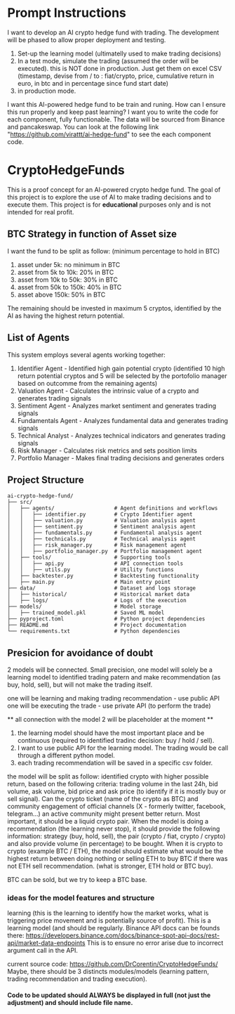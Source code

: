 # Prompt Instructions

I want to develop an AI crypto hedge fund with trading. 
The development will be phased to allow proper deployment and testing. 

1. Set-up the learning model (ultimatelly used to make trading decisions)
2. In a test mode, simulate the trading (assumed the order will be executed). this is NOT done in production. Just get them on excel CSV (timestamp, devise from / to : fiat/crypto, price, cumulative return in euro, in btc and in percentage since fund start date)
3. in production mode. 

I want this AI-powered hedge fund to be train and runing. How can I ensure this run properly and keep past learning? 
I want you to write the code for each component, fully functionable. The data will be sourced from Binance and pancakeswap. 
You can look at the following link "https://github.com/virattt/ai-hedge-fund" to see the each component code. 


# CryptoHedgeFunds

This is a proof concept for an AI-powered crypto hedge fund.  The goal of this project is to explore the use of AI to make trading decisions and to execute them.  This project is for **educational** purposes only and is not intended for real profit.


## BTC Strategy in function of Asset size

I want the fund to be split as follow:  (minimum percentage to hold in BTC)
1. asset under 5k: no minimum in BTC
2. asset from 5k to 10k: 20% in BTC
3. asset from 10k to 50k: 30% in BTC
4. asset from 50k to 150k: 40% in BTC
5. asset above 150k: 50% in BTC

The remaining should be invested in maximum 5 cryptos, identified by the AI as having the highest return potential. 


## List of Agents 

This system employs several agents working together:

1. Identifier Agent - Identified high gain potential crypto (identified 10 high return potential cryptos and 5 will be selected by the portofolio manager based on outcomme from the remaining agents)
2. Valuation Agent - Calculates the intrinsic value of a crypto and generates trading signals
3. Sentiment Agent - Analyzes market sentiment and generates trading signals
4. Fundamentals Agent - Analyzes fundamental data and generates trading signals
5. Technical Analyst - Analyzes technical indicators and generates trading signals
6. Risk Manager - Calculates risk metrics and sets position limits
7. Portfolio Manager - Makes final trading decisions and generates orders
   

## Project Structure

```
ai-crypto-hedge-fund/
├── src/
│   ├── agents/                   # Agent definitions and workflows
│   │   ├── identifier.py         # Crypto Identifier agent
│   │   ├── valuation.py          # Valuation analysis agent
│   │   ├── sentiment.py          # Sentiment analysis agent
│   │   ├── fundamentals.py       # Fundamental analysis agent
│   │   ├── technicals.py         # Technical analysis agent
│   │   ├── risk_manager.py       # Risk management agent
│   │   ├── portfolio_manager.py  # Portfolio management agent
│   ├── tools/                    # Supporting tools
│   │   ├── api.py                # API connection tools
│   │   ├── utils.py              # Utility functions
│   ├── backtester.py             # Backtesting functionality
│   ├── main.py                   # Main entry point
├── data/                         # Dataset and logs storage
│   ├── historical/               # Historical market data
│   ├── logs/                     # Logs of the execution
├── models/                       # Model storage
│   ├── trained_model.pkl         # Saved ML model
├── pyproject.toml                # Python project dependencies
├── README.md                     # Project documentation
└── requirements.txt              # Python dependencies

```


## Presicion for avoidance of doubt

2 models will be connected. Small precision, one model will solely be a learning model to identified trading patern and make recommendation (as buy, hold, sell), but will not make the trading itself. 

one will be learning and making trading recommendation - use public API
one will be executing the trade - use private API (to perform the trade)

** all connection with the model 2 will be placeholder at the moment **

1. the learning model should have the most important place and be continuous (required to identified tradinc decision: buy / hold / sell). 
2. I want to use public API for the learning model. The trading would be call through a different python model. 
3. each trading recommendation will be saved in a specific csv folder. 

the model will be split as follow: 
identified crypto with higher possible return, based on the following criteria: trading volume in the last 24h, bid volume, ask volume, bid price and ask price (to identify if it is mostly buy or sell signal). Can the crypto ticket (name of the crypto as BTC) and community engagement of official channels (X - formerly twitter, facebook, telegram...) an active community might present better return. Most important, it should be a liquid crypto pair. 
When the model is doing a recommendation (the learning never stop), it should provide the following information: strategy (buy, hold, sell), the pair (crypto / fiat, crypto / crypto) and also provide volume (in percentage) to be bought. When it is crypto to crypto (example BTC / ETH), the model should estimate what would be the highest return between doing nothing or selling ETH to buy BTC if there was not ETH sell recommendation. (what is stronger, ETH hold or BTC buy). 

BTC can be sold, but we try to keep a BTC base. 

### ideas for the model features and structure
learning (this is the learning to identify how the market works, what is triggering price movement and is potentially source of profit). This is a learning model (and should be regularly. 
Binance API docs can be founds there: https://developers.binance.com/docs/binance-spot-api-docs/rest-api/market-data-endpoints
This is to ensure no error arise due to incorrect argument call in the API. 


current source code: https://github.com/DrCorentin/CryptoHedgeFunds/
Maybe, there should be 3 distincts modules/models (learning pattern, trading recommendation and trading execution). 

#### Code to be updated should ALWAYS be displayed in full (not just the adjustment) and should include file name. 
















